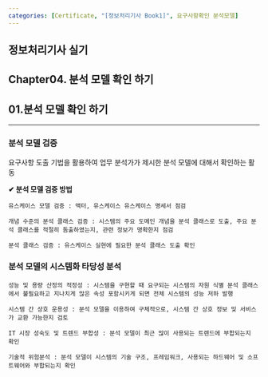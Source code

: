 ```yaml
---
categories: [Certificate, "[정보처리기사 Book1]", 요구사항확인 분석모델]
---
```


## 정보처리기사 실기

## Chapter04. 분석 모델 확인 하기

## 01.분석 모델 확인 하기

<hr>

### 분석 모델 검증

요구사항 도출 기법을 활용하여 업무 분석가가 제시한 분석 모델에 대해서 확인하는 활동

**✔ 분석 모델 검증 방법**

```
유스케이스 모델 검증 : 액터, 유스케이스 유스케이스 명세서 점검

개념 수준의 분석 클래스 검증 : 시스템의 주요 도메인 개념을 분석 클래스로 도출, 주요 분석 클래스를 적절히 돔출하였는지, 관련 정보가 명확한지 점검

분석 클래스 검증 : 유스케이스 실현에 필요한 분석 클래스 도출 확인
```

### 분석 모델의 시스템화 타당성 분석

```
성능 및 용량 산정의 적정성 : 시스템을 구현할 때 요구되는 시스템의 자원 식별 분석 클래스에서 불필요하고 지나치게 많은 속성 포함시키게 되면 전체 시스템의 성능 저하 발행

시스템 간 상호 운용성 : 분석 모델을 이용하여 구체적으로, 시스템 간 상호 정보 및 서비스가 교환 가능한지 검토

IT 시장 성숙도 및 트렌드 부합성 : 분석 모델이 최근 많이 사용되는 트렌드에 부합되는지 확인

기술적 위험분석 : 분석 모델이 시스템의 기술 구조, 프레임워크, 사용되는 하드웨어 및 소프트웨어와 부합되는지 확인
```
